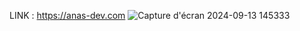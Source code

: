 LINK : https://anas-dev.com
![Capture d'écran 2024-09-13 145333](https://github.com/user-attachments/assets/0c8fa101-7f29-4fd3-bf0a-317c3b00fa43)
